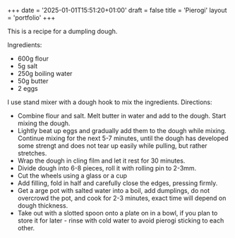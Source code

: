 +++
date = '2025-01-01T15:51:20+01:00'
draft = false
title = 'Pierogi'
layout = 'portfolio'
+++

This is a recipe for a dumpling dough.

Ingredients:
- 600g flour
- 5g salt
- 250g boiling water
- 50g butter
- 2 eggs

I use stand mixer with a dough hook to mix the ingredients.
Directions:
- Combine flour and salt. Melt butter in water and add to the dough. Start mixing the dough.
- Lightly beat up eggs and gradually add them to the dough while mixing. Continue mixing for the next 5-7 minutes, until the dough has developed some strengt and does not tear up easily while pulling, but rather stretches.
- Wrap the dough in cling film and let it rest for 30 minutes.
- Divide dough into 6-8 pieces, roll it with rolling pin to 2-3mm.
- Cut the wheels using a glass or a cup
- Add filling, fold in half and carefully close the edges, pressing firmly.
- Get a arge pot with salted water into a boil, add dumplings, do not overcrowd the pot, and cook for 2-3 minutes, exact time will depend on dough thickness.
- Take out with a slotted spoon onto a plate on in a bowl, if you plan to store it for later - rinse with cold water to avoid pierogi sticking to each other.